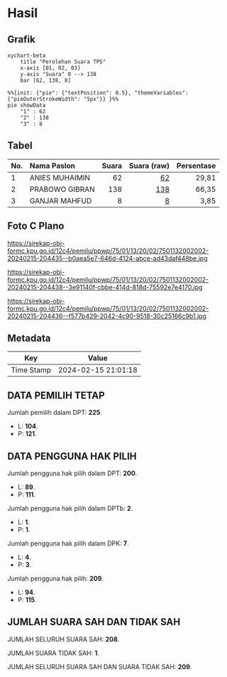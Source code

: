 # Hasil

## Grafik

```mermaid
xychart-beta
    title "Perolehan Suara TPS"
    x-axis [01, 02, 03]
    y-axis "Suara" 0 --> 138
    bar [62, 138, 8]
```

```mermaid
%%{init: {"pie": {"textPosition": 0.5}, "themeVariables": {"pieOuterStrokeWidth": "5px"}} }%%
pie showData
    "1" : 62
    "2" : 138
    "3" : 8
```

## Tabel

| No. | Nama Paslon    | Suara | Suara (raw) | Persentase |
|:--- |:-------------- | -----:| -----------:| ----------:|
| 1   | ANIES MUHAIMIN | 62    | [62][p-1]   | 29,81      |
| 2   | PRABOWO GIBRAN | 138   | [138][p-2]  | 66,35      |
| 3   | GANJAR MAHFUD  | 8     | [8][p-3]    | 3,85       |


[p-1]: https://github.com/gigit-pemilu/pemilu-2024-75-gorontalo/blob/main/pilpres/hitung-suara/sub/75-gorontalo/sub/01-gorontalo/sub/13-tolangohula/sub/2002-lakeya/sub/002-tps/sub/paslon-1.txt
[p-2]: https://github.com/gigit-pemilu/pemilu-2024-75-gorontalo/blob/main/pilpres/hitung-suara/sub/75-gorontalo/sub/01-gorontalo/sub/13-tolangohula/sub/2002-lakeya/sub/002-tps/sub/paslon-2.txt
[p-3]: https://github.com/gigit-pemilu/pemilu-2024-75-gorontalo/blob/main/pilpres/hitung-suara/sub/75-gorontalo/sub/01-gorontalo/sub/13-tolangohula/sub/2002-lakeya/sub/002-tps/sub/paslon-3.txt

## Foto C Plano

https://sirekap-obj-formc.kpu.go.id/12c4/pemilu/ppwp/75/01/13/20/02/7501132002002-20240215-204435--b0aea5e7-646d-4124-abce-ad43daf448be.jpg

https://sirekap-obj-formc.kpu.go.id/12c4/pemilu/ppwp/75/01/13/20/02/7501132002002-20240215-204438--3e91140f-cbbe-414d-818d-75592e7e4170.jpg

https://sirekap-obj-formc.kpu.go.id/12c4/pemilu/ppwp/75/01/13/20/02/7501132002002-20240215-204436--f577b429-2042-4c90-9518-30c25166c9b1.jpg


## Metadata

| Key        | Value               |
| ---------- | ------------------- |
| Time Stamp | 2024-02-15 21:01:18 |


## DATA PEMILIH TETAP

Jumlah pemilih dalam DPT: **225**.
 * L: **104**.
 * P: **121**.

## DATA PENGGUNA HAK PILIH

Jumlah pengguna hak pilih dalam DPT: **200**.
 * L: **89**.
 * P: **111**.

Jumlah pengguna hak pilih dalam DPTb: **2**.
 * L: **1**.
 * P: **1**.

Jumlah pengguna hak pilih dalam DPK: **7**.
 * L: **4**.
 * P: **3**.

Jumlah pengguna hak pilih: **209**.
 * L: **94**.
 * P: **115**.

## JUMLAH SUARA SAH DAN TIDAK SAH

JUMLAH SELURUH SUARA SAH: **208**.

JUMLAH SUARA TIDAK SAH: **1**.

JUMLAH SELURUH SUARA SAH DAN SUARA TIDAK SAH: **209**.


